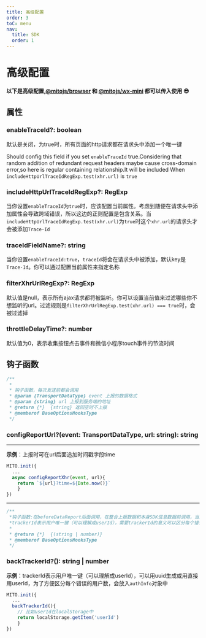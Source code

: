 ```yaml
---
title: 高级配置
order: 3
toC: menu
nav:
  title: SDK
  order: 1
---
```


# 高级配置

**以下是高级配置,[@mitojs/browser](./browser.zh-CN.md) 和 [@mitojs/wx-mini](./wx-mini.md) 都可以传入使用 😎**

## 属性


### enableTraceId?: boolean
默认是关闭，为true时，所有页面的http请求都在请求头中添加一个唯一键

Should config this field if you set `enableTraceId` true.Considering that random addition of redundant request headers maybe cause cross-domain error,so here is regular containing relationship.It will be included When `includeHttpUrlTraceIdRegExp.test(xhr.url)` is `true`
### includeHttpUrlTraceIdRegExp?: RegExp
当你设置`enableTraceId`为`true`时，应该配置当前属性。考虑到随便在请求头中添加属性会导致跨域错误，所以这边的正则配置是包含关系。当`includeHttpUrlTraceIdRegExp.test(xhr.url)`为`true`时这个`xhr.url`的请求头才会被添加`Trace-Id`


### traceIdFieldName?: string
当你设置`enableTraceId:true`，`traceId`将会在请求头中被添加，默认key是`Trace-Id`。你可以通过配置当前属性来指定名称


### filterXhrUrlRegExp?: RegExp
默认值是null，表示所有ajax请求都将被监听。你可以设置当前值来过滤哪些你不想监听的url。过滤规则是`filterXhrUrlRegExp.test(xhr.url) === true`时，会被过滤掉



### throttleDelayTime?: number
默认值为0，表示收集按钮点击事件和微信小程序touch事件的节流时间

## 钩子函数


  ```js
  /**
   *
   * 钩子函数，每次发送前都会调用
   * @param {TransportDataType} event 上报的数据格式
   * @param {string} url 上报到服务端的地址
   * @return {*}  {string} 返回空时不上报
   * @memberof BaseOptionsHooksType
   */
  ```
### configReportUrl?(event: TransportDataType, url: string): string

****

**示例**：上报时可在url后面追加时间戳字段time

```js
MITO.init({
  ...
  async configReportXhr(event, url){
    return `${url}?time=${Date.now()}`
	}
})
```


---------------------



  ```js
  /**
   *钩子函数:在beforeDataReport后面调用，在整合上报数据和本身SDK信息数据前调用，当前函数执行完后立即将数据错误信息上报至服务端
   *trackerId表示用户唯一键（可以理解成userId），需要trackerId的意义可以区分每个错误影响的用户数量
   *
   * @return {*}  {(string | number)}
   * @memberof BaseOptionsHooksType
   */
  ```
### backTrackerId?(): string | number
**示例**：trackerId表示用户唯一键（可以理解成userId），可以用uuid生成或用直接用userId，为了方便区分每个错误的用户数，会放入`authInfo`对象中

```typescript
MITO.init({
  ...
  backTrackerId(){
  	// 比如userId在localStorage中
  	return localStorage.getItem('userId')
	}
})
```



